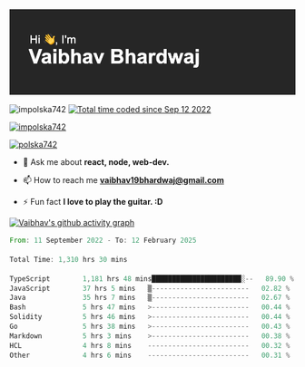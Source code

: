 <img src="./header.png" alt="header-img" />

<p align="left">
 <img src="https://komarev.com/ghpvc/?username=impolska742&label=Profile%20views&color=0e75b6&style=flat" alt="impolska742" /> 
<a href="https://wakatime.com/@1b09af48-ce6e-4843-a87c-4258bb35d460"><img src="https://wakatime.com/badge/user/1b09af48-ce6e-4843-a87c-4258bb35d460.svg" alt="Total time coded since Sep 12 2022" /></a>

</p>

<p align="left"> <a href="https://github.com/ryo-ma/github-profile-trophy"><img src="https://github-profile-trophy.vercel.app/?username=impolska742" alt="impolska742" /></a> </p>

<p align="left"> <a href="https://twitter.com/polska742" target="blank"><img src="https://img.shields.io/twitter/follow/polska742?logo=twitter&style=for-the-badge" alt="polska742" /></a> </p>

- 💬 Ask me about **react, node, web-dev.**

- 📫 How to reach me **vaibhav19bhardwaj@gmail.com**

- ⚡ Fun fact **I love to play the guitar. :D**


[![Vaibhav's github activity graph](https://github-readme-activity-graph.vercel.app/graph?username=impolska742&bg_color=272626&color=0de744&line=00ff4c&point=ffffff&area=true&hide_border=true)](https://github.com/ashutosh00710/github-readme-activity-graph)

<!--START_SECTION:waka-->

```rust
From: 11 September 2022 - To: 12 February 2025

Total Time: 1,310 hrs 30 mins

TypeScript        1,181 hrs 48 mins██████████████████████░--   89.90 %
JavaScript        37 hrs 5 mins   ▒------------------------   02.82 %
Java              35 hrs 7 mins   ▒------------------------   02.67 %
Bash              5 hrs 47 mins   >------------------------   00.44 %
Solidity          5 hrs 46 mins   >------------------------   00.44 %
Go                5 hrs 38 mins   >------------------------   00.43 %
Markdown          5 hrs 3 mins    >------------------------   00.38 %
HCL               4 hrs 8 mins    -------------------------   00.32 %
Other             4 hrs 6 mins    -------------------------   00.31 %
```

<!--END_SECTION:waka-->
